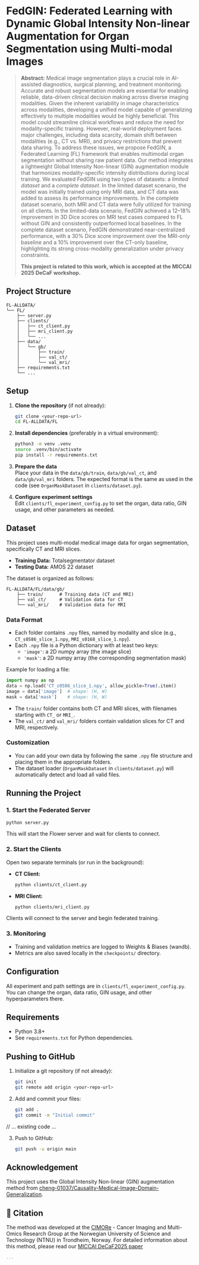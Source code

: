 # FedGIN: Federated Learning with Dynamic Global Intensity Non-linear Augmentation for Organ Segmentation using Multi-modal Images 

> **Abstract:**
> Medical image segmentation plays a crucial role in AI-assisted diagnostics, surgical planning, and treatment monitoring. Accurate and robust segmentation models are essential for enabling reliable, data-driven clinical decision making across diverse imaging modalities. Given the inherent variability in image characteristics across modalities, developing a unified model capable of generalizing effectively to multiple modalities would be highly beneficial. This model could streamline clinical workflows and reduce the need for modality-specific training. However, real-world deployment faces major challenges, including data scarcity, domain shift between modalities (e.g., CT vs. MRI), and privacy restrictions that prevent data sharing. To address these issues, we propose FedGIN, a Federated Learning (FL) framework that enables multimodal organ segmentation without sharing raw patient data. Our method integrates a lightweight Global Intensity Non-linear (GIN) augmentation module that harmonizes modality-specific intensity distributions during local training. We evaluated FedGIN using two types of datasets: a *limited dataset* and a *complete dataset*. In the limited dataset scenario, the model was initially trained using only MRI data, and CT data was added to assess its performance improvements. In the complete dataset scenario, both MRI and CT data were fully utilized for training on all clients. In the limited-data scenario, FedGIN achieved a 12–18% improvement in 3D Dice scores on MRI test cases compared to FL without GIN and consistently outperformed local baselines. In the complete dataset scenario, FedGIN demonstrated near-centralized performance, with a 30% Dice score improvement over the MRI-only baseline and a 10% improvement over the CT-only baseline, highlighting its strong cross-modality generalization under privacy constraints.
>
> **This project is related to this work, which is accepted at the MICCAI 2025 DeCaF workshop.**

## Project Structure

```
FL-ALLDATA/
└── FL/
    ├── server.py
    ├── clients/
    │   ├── ct_client.py
    │   ├── mri_client.py
    │   └── ...
    ├── data/
    │   └── gb/
    │       ├── train/
    │       ├── val_ct/
    │       └── val_mri/
    ├── requirements.txt
    └── ...
```

## Setup

1. **Clone the repository** (if not already):
   ```bash
   git clone <your-repo-url>
   cd FL-ALLDATA/FL
   ```

2. **Install dependencies** (preferably in a virtual environment):
   ```bash
   python3 -m venv .venv
   source .venv/bin/activate
   pip install -r requirements.txt
   ```

3. **Prepare the data**  
   Place your data in the `data/gb/train`, `data/gb/val_ct`, and `data/gb/val_mri` folders. The expected format is the same as used in the code (see `OrganMaskDataset` in `clients/dataset.py`).

4. **Configure experiment settings**  
   Edit `clients/fl_experiment_config.py` to set the organ, data ratio, GIN usage, and other parameters as needed.

## Dataset

This project uses multi-modal medical image data for organ segmentation, specifically CT and MRI slices. 

- **Training Data:** Totalsegmentator dataset
- **Testing Data:** AMOS 22 dataset

The dataset is organized as follows:

```
FL-ALLDATA/FL/data/gb/
    ├── train/      # Training data (CT and MRI)
    ├── val_ct/     # Validation data for CT
    └── val_mri/    # Validation data for MRI
```

### Data Format

- Each folder contains `.npy` files, named by modality and slice (e.g., `CT_s0586_slice_1.npy`, `MRI_s0168_slice_1.npy`).
- Each `.npy` file is a Python dictionary with at least two keys:
  - `'image'`: a 2D numpy array (the image slice)
  - `'mask'`: a 2D numpy array (the corresponding segmentation mask)

Example for loading a file:
```python
import numpy as np
data = np.load('CT_s0586_slice_1.npy', allow_pickle=True).item()
image = data['image']  # shape: (H, W)
mask = data['mask']    # shape: (H, W)
```

- The `train/` folder contains both CT and MRI slices, with filenames starting with `CT_` or `MRI_`.
- The `val_ct/` and `val_mri/` folders contain validation slices for CT and MRI, respectively.

### Customization

- You can add your own data by following the same `.npy` file structure and placing them in the appropriate folders.
- The dataset loader (`OrganMaskDataset` in `clients/dataset.py`) will automatically detect and load all valid files.

## Running the Project

### 1. Start the Federated Server

```bash
python server.py
```
This will start the Flower server and wait for clients to connect.

### 2. Start the Clients

Open two separate terminals (or run in the background):

- **CT Client:**
  ```bash
  python clients/ct_client.py
  ```

- **MRI Client:**
  ```bash
  python clients/mri_client.py
  ```

Clients will connect to the server and begin federated training.

### 3. Monitoring

- Training and validation metrics are logged to Weights & Biases (wandb).
- Metrics are also saved locally in the `checkpoints/` directory.

## Configuration

All experiment and path settings are in `clients/fl_experiment_config.py`.  
You can change the organ, data ratio, GIN usage, and other hyperparameters there.

## Requirements

- Python 3.8+
- See `requirements.txt` for Python dependencies.

## Pushing to GitHub

1. Initialize a git repository (if not already):
   ```bash
   git init
   git remote add origin <your-repo-url>
   ```

2. Add and commit your files:
   ```bash
   git add .
   git commit -m "Initial commit"
   ```
// ... existing code ...

3. Push to GitHub:
   ```bash
   git push -u origin main
   ``` 
## Acknowledgement

This project uses the Global Intensity Non-linear (GIN) augmentation method from [cheng-01037/Causality-Medical-Image-Domain-Generalization](https://github.com/cheng-01037/Causality-Medical-Image-Domain-Generalization/).

## 📖 Citation
The method was developed at the [CIMORe](https://www.ntnu.edu/isb/mr-cancer) - Cancer Imaging and Multi-Omics Research Group at the Norwegian University of Science and Technology (NTNU) in Trondheim, Norway. For detailed information about this method, please read our [MICCAI DeCaF2025 paper](https://www.page..com) 

```bibtex
...
```
